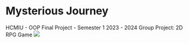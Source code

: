# Mysterious Journey 
HCMIU - OOP Final Project - Semester 1 2023 - 2024
Group Project: 2D RPG Game
![](https://www.pinterest.com/pin/381750505915222494/)
